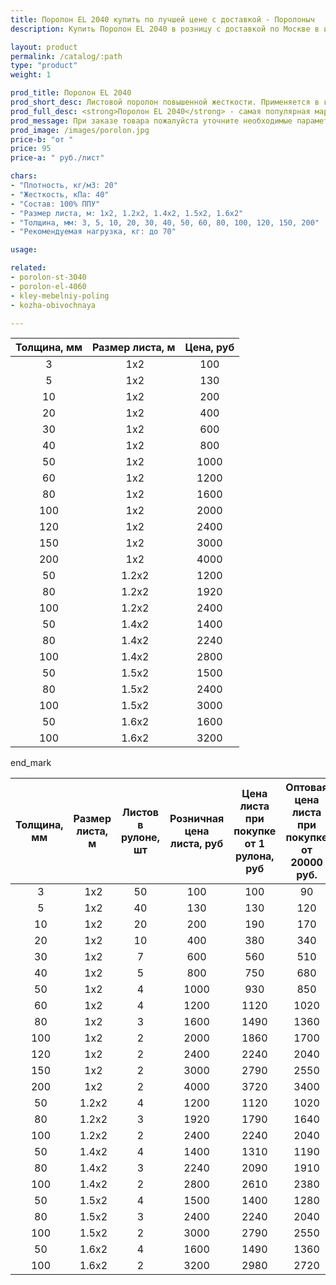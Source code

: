 ```yaml
---
title: Поролон EL 2040 купить по лучшей цене с доставкой - Поролоныч
description: Купить Поролон EL 2040 в розницу с доставкой по Москве в интернет-магазине Поролоныча.

layout: product
permalink: /catalog/:path
type: "product"
weight: 1

prod_title: Поролон EL 2040
prod_short_desc: Листовой поролон повышенной жесткости. Применяется в качестве наполнителя для мягкой мебели.
prod_full_desc: <strong>Поролон EL 2040</strong> - самая популярная марка листового поролона повышенной жесткости. Благодаря оптимальному сочетанию практичности, удобства использования и стоимости, широко применяется в самых различных отраслях.
prod_message: При заказе товара пожалуйста уточните необходимые параметры (толщина, размер листа и количество листов).
prod_image: /images/porolon.jpg
price-b: "от "
price: 95
price-a: " руб./лист"

chars:
- "Плотность, кг/м3: 20"
- "Жесткость, кПа: 40"
- "Состав: 100% ППУ"
- "Размер листа, м: 1х2, 1.2х2, 1.4х2, 1.5х2, 1.6х2"
- "Толщина, мм: 3, 5, 10, 20, 30, 40, 50, 60, 80, 100, 120, 150, 200"
- "Рекомендуемая нагрузка, кг: до 70"

usage:

related:
- porolon-st-3040
- porolon-el-4060
- kley-mebelniy-poling
- kozha-obivochnaya

---
```

| Толщина, мм | Размер листа, м | Цена, руб |
|:-----------:|:---------------:|:-------------------:|
3| 1x2|100
5| 1x2|130
10| 1x2|200
20| 1x2|400
30| 1x2|600
40| 1x2|800
50| 1x2|1000
60| 1x2|1200
80| 1x2|1600
100| 1x2|2000
120| 1x2|2400
150| 1x2|3000
200| 1x2|4000
50| 1.2х2|1200
80| 1.2х2|1920
100| 1.2х2|2400
50| 1.4х2|1400
80| 1.4х2|2240
100| 1.4х2|2800
50| 1.5х2|1500
80| 1.5х2|2400
100| 1.5х2|3000
50| 1.6х2|1600
100| 1.6х2|3200

end_mark

| Толщина, мм | Размер листа, м | Листов в рулоне, шт | Розничная цена листа, руб | Цена листа при покупке от 1 рулона, руб | Оптовая цена листа при покупке от 20000 руб. |
|:-----------:|:---------------:|:-------------------:|:---------------------------:|:-----------------------------------------:|:----------------------------------------------:|
 3| 1x2|50|100|100|90
 5| 1x2|40|130|130|120
 10| 1x2|20|200|190|170
 20| 1x2|10|400|380|340
 30| 1x2|7|600|560|510
 40| 1x2|5|800|750|680
 50| 1x2|4|1000|930|850
 60| 1x2|4|1200|1120|1020
 80| 1x2|3|1600|1490|1360
 100| 1x2|2|2000|1860|1700
 120| 1x2|2|2400|2240|2040
 150| 1x2|2|3000|2790|2550
 200| 1x2|2|4000|3720|3400
 50| 1.2х2|4|1200|1120|1020
 80| 1.2х2|3|1920|1790|1640
 100| 1.2х2|2|2400|2240|2040
 50| 1.4х2|4|1400|1310|1190
 80| 1.4х2|3|2240|2090|1910
 100| 1.4х2|2|2800|2610|2380
 50| 1.5х2|4|1500|1400|1280
 80| 1.5х2|3|2400|2240|2040
 100| 1.5х2|2|3000|2790|2550
 50| 1.6х2|4|1600|1490|1360
 100| 1.6х2|2|3200|2980|2720
